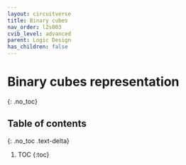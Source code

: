 ```yaml
---
layout: circuitverse
title: Binary cubes
nav_order: l2s003
cvib_level: advanced
parent: Logic Design
has_children: false
---
```


# Binary cubes representation
{: .no_toc}

## Table of contents
{: .no_toc .text-delta}

1. TOC
{:toc}
